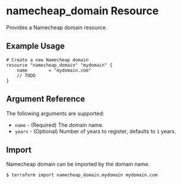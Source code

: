 # namecheap_domain Resource

Provides a Namecheap domain resource.

## Example Usage

```hcl
# Create a new Namecheap domain
resource "namecheap_domain" "mydomain" {
    name        = "mydomain.com"
    // TODO
}
```

## Argument Reference

The following arguments are supported:

* `name` - (Required) The domain name.
* `years` - (Optional) Number of years to register, defaults to `1` years.

## Import

Namecheap domain can be imported by the domain name.

```
$ terraform import namecheap_domain.mydomain mydomain.com
```
